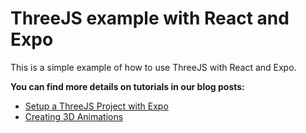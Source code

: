 # ThreeJS example with React and Expo

This is a simple example of how to use ThreeJS with React and Expo.

**You can find more details on tutorials in our blog posts:**

- [Setup a ThreeJS Project with Expo](https://www.themorrow.digital/blog/setting-an-expo-project-with-threejs-javascript-library)
- [Creating 3D Animations](https://www.themorrow.digital/blog/creating-3d-animations-with-threejs)
